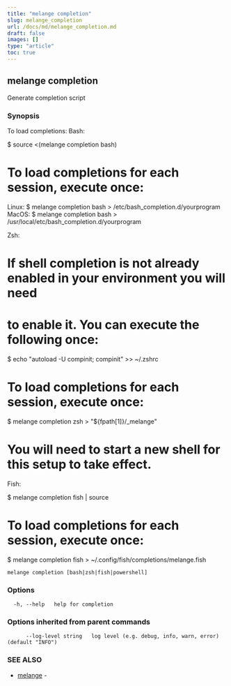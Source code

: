 ```yaml
---
title: "melange completion"
slug: melange_completion
url: /docs/md/melange_completion.md
draft: false
images: []
type: "article"
toc: true
---
```

## melange completion

Generate completion script

### Synopsis

To load completions:
Bash:

$ source <(melange completion bash)

# To load completions for each session, execute once:
Linux:
  $ melange completion bash > /etc/bash_completion.d/yourprogram
MacOS:
  $ melange completion bash > /usr/local/etc/bash_completion.d/yourprogram

Zsh:

# If shell completion is not already enabled in your environment you will need
# to enable it.  You can execute the following once:

$ echo "autoload -U compinit; compinit" >> ~/.zshrc

# To load completions for each session, execute once:
$ melange completion zsh > "${fpath[1]}/_melange"

# You will need to start a new shell for this setup to take effect.

Fish:

$ melange completion fish | source

# To load completions for each session, execute once:
$ melange completion fish > ~/.config/fish/completions/melange.fish


```
melange completion [bash|zsh|fish|powershell]
```

### Options

```
  -h, --help   help for completion
```

### Options inherited from parent commands

```
      --log-level string   log level (e.g. debug, info, warn, error) (default "INFO")
```

### SEE ALSO

* [melange](/docs/md/melange.md)	 - 


